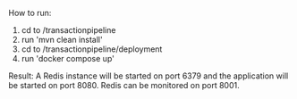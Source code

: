 How to run:
1. cd to /transactionpipeline
2. run 'mvn clean install'
3. cd to /transactionpipeline/deployment
4. run 'docker compose up'

Result: A Redis instance will be started on port 6379 and the application will be started on port 8080. Redis can be monitored on port 8001.